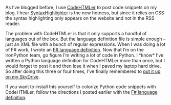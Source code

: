 As I’ve blogged before, I use
[CodeHTMLer](http://www.codeplex.com/CodeHtmler) to post code snippets
on my blog. I hear
[SyntaxHighlighter](http://code.google.com/p/syntaxhighlighter/) is the
new hotness, but since it relies on CSS the syntax highlighting only
appears on the website and not in the RSS reader.

The problem with CodeHTMLer is that it only supports a handful of
languages out of the box. But the language definition file is simple
enough – just an XML file with a bunch of regular expressions. When I
was doing a lot of F\# work, I wrote an [F\# language
definition](http://devhawk.net/2007/12/07/blogging-f-code/). Now
that I’m on the IronPython team, go figure I’m writing a lot of code in
Python. I \*know\* I’ve written a Python language definition for
CodeHTMLer more than once, but I would forget to post it and then lose
it when I paved my laptop hard drive. So after doing this three or four
times, I’ve finally remembered to [put it up on my
SkyDrive](http://cid-0d9bc809858885a4.skydrive.live.com/self.aspx/DevHawk%20Content/Python%20CodeHTMLer.xml).

If you want to install this yourself to colorize Python code snippets
with CodeHTMLer, follow the directions I posted earlier with the [F\#
language
definition](http://devhawk.net/2007/12/07/blogging-f-code/).

